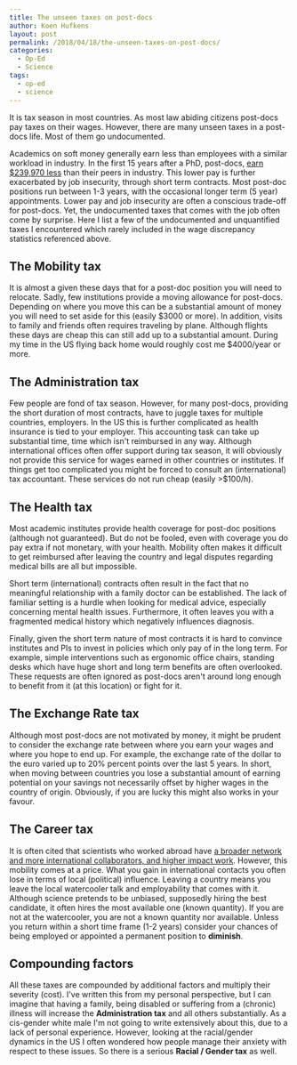 ```yaml
---
title: The unseen taxes on post-docs
author: Koen Hufkens
layout: post
permalink: /2018/04/18/the-unseen-taxes-on-post-docs/
categories:
  - Op-Ed
  - Science
tags:
  - op-ed
  - science
---
```

It is tax season in most countries. As most law abiding citizens post-docs pay taxes on their wages. However, there are many unseen taxes in a post-docs life. Most of them go undocumented.

Academics on soft money generally earn less than employees with a similar workload in industry. In the first 15 years after a PhD, post-docs, [earn $239,970 less](https://www.sciencemag.org/careers/2017/01/price-doing-postdoc) than their peers in industry. This lower pay is further exacerbated by job insecurity, through short term contracts. Most post-doc positions run between 1-3 years, with the occasional longer term (5 year) appointments. Lower pay and job insecurity are often a conscious trade-off for post-docs. Yet, the undocumented taxes that comes with the job often come by surprise. Here I list a few of the undocumented and unquantified taxes I encountered which rarely included in the wage discrepancy statistics referenced above.

## The Mobility tax

It is almost a given these days that for a post-doc position you will need to relocate. Sadly, few institutions provide a moving allowance for post-docs. Depending on where you move this can be a substantial amount of money you will need to set aside for this (easily \$3000 or more). In addition, visits to family and friends often requires traveling by plane. Although flights these days are cheap this can still add up to a substantial amount. During my time in the US flying back home would roughly cost me \$4000/year or more.

## The Administration tax

Few people are fond of tax season. However, for many post-docs, providing the short duration of most contracts, have to juggle taxes for multiple countries, employers. In the US this is further complicated as health insurance is tied to your employer. This accounting task can take up substantial time, time which isn't reimbursed in any way. Although international offices often offer support during tax season, it will obviously not provide this service for wages earned in other countries or institutes. If things get too complicated you might be forced to consult an (international) tax accountant. These services do not run cheap (easily &gt;$100/h).

## The Health tax

Most academic institutes provide health coverage for post-doc positions (although not guaranteed). But do not be fooled, even with coverage you do pay extra if not monetary, with your health. Mobility often makes it difficult to get reimbursed after leaving the country and legal disputes regarding medical bills are all but impossible.

Short term (international) contracts often result in the fact that no meaningful relationship with a family doctor can be established. The lack of familiar setting is a hurdle when looking for medical advice, especially concerning mental health issues. Furthermore, it often leaves you with a fragmented medical history which negatively influences diagnosis.

Finally, given the short term nature of most contracts it is hard to convince institutes and PIs to invest in policies which only pay of in the long term. For example, simple interventions such as ergonomic office chairs, standing desks which have huge short and long term benefits are often overlooked. These requests are often ignored as post-docs aren't around long enough to benefit from it (at this location) or fight for it.

## The Exchange Rate tax

Although most post-docs are not motivated by money, it might be prudent to consider the exchange rate between where you earn your wages and where you hope to end up. For example, the exchange rate of the dollar to the euro varied up to 20% percent points over the last 5 years. In short, when moving between countries you lose a substantial amount of earning potential on your savings not necessarily offset by higher wages in the country of origin. Obviously, if you are lucky this might also works in your favour.

## The Career tax

It is often cited that scientists who worked abroad have [a broader network and more international collaborators, and higher impact work](https://onlinelibrary.wiley.com/doi/full/10.1002/anie.201505267). However, this mobility comes at a price. What you gain in international contacts you often lose in terms of local (political) influence. Leaving a country means you leave the local watercooler talk and employability that comes with it. Although science pretends to be unbiased, supposedly hiring the best candidate, it often hires the most available one (known quantity). If you are not at the watercooler, you are not a known quantity nor available. Unless you return within a short time frame (1-2 years) consider your chances of being employed or appointed a permanent position to **diminish**.

## Compounding factors

All these taxes are compounded by additional factors and multiply their severity (cost). I've written this from my personal perspective, but I can imagine that having a family, being disabled or suffering from a (chronic) illness will increase the **Administration tax** and all others substantially. As a cis-gender white male I'm not going to write extensively about this, due to a lack of personal experience. However, looking at the racial/gender dynamics in the US I often wondered how people manage their anxiety with respect to these issues. So there is a serious **Racial / Gender tax** as well.